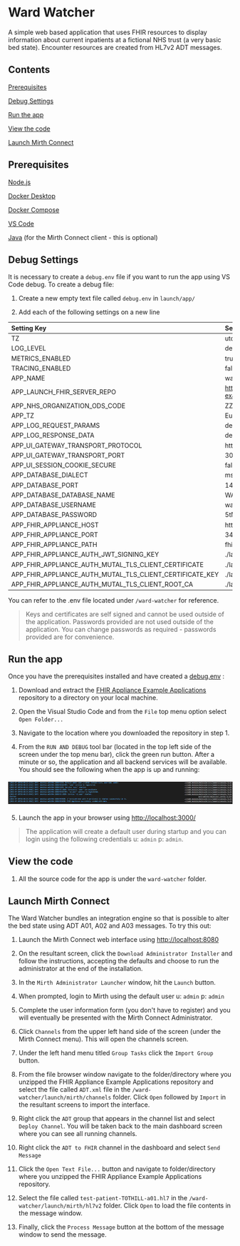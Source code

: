 # Ward Watcher

A simple web based application that uses FHIR resources to display information about current inpatients at a fictional NHS trust (a very basic bed state). Encounter resources are created from HL7v2 ADT messages.

## Contents

[Prerequisites](#prequisites)

[Debug Settings](#debug-settings)

[Run the app](#run-the-app)

[View the code](#view-the-code)

[Launch Mirth Connect](#launch-mirth-connect)

## Prerequisites

[Node.js](https://nodejs.org/en/)

[Docker Desktop](https://www.docker.com/products/docker-desktop)

[Docker Compose](https://docs.docker.com/compose/install/)

[VS Code](https://code.visualstudio.com/)

[Java](https://www.java.com/en/download/manual.jsp/) (for the Mirth Connect client - this is optional)

## Debug Settings

It is necessary to create a `debug.env` file if you want to run the app using VS Code debug. To create a debug file:

1. Create a new empty text file called `debug.env` in `launch/app/`

2. Add each of the following settings on a new line

| Setting Key | Setting Value |
| :----------------- | :--- |
| TZ            | utc |
| LOG_LEVEL            | debug |
| METRICS_ENABLED            | true |
| TRACING_ENABLED             | false |
| APP_NAME             | ward_watcher |
| APP_LAUNCH_FHIR_SERVER_REPO | https://github.com/synanetics/fhir-appliance-example-applications/ward-watcher
| APP_NHS_ORGANIZATION_ODS_CODE | ZZ1
| APP_TZ | Europe/London
| APP_LOG_REQUEST_PARAMS | debug
| APP_LOG_RESPONSE_DATA | debug
| APP_UI_GATEWAY_TRANSPORT_PROTOCOL | http
| APP_UI_GATEWAY_TRANSPORT_PORT | 3000
| APP_UI_SESSION_COOKIE_SECURE | false
| APP_DATABASE_DIALECT | mssql
| APP_DATABASE_PORT | 1434
| APP_DATABASE_DATABASE_NAME | WARDWATCHER
| APP_DATABASE_USERNAME | ward_watcher
| APP_DATABASE_PASSWORD | 5tMunG050nFh1R
| APP_FHIR_APPLIANCE_HOST | https://localhost
| APP_FHIR_APPLIANCE_PORT | 3443
| APP_FHIR_APPLIANCE_PATH | fhir/stu3
| APP_FHIR_APPLIANCE_AUTH_JWT_SIGNING_KEY | ./launch/app/auth/jwt.signing.key.pem
| APP_FHIR_APPLIANCE_AUTH_MUTAL_TLS_CLIENT_CERTIFICATE | ./launch/app/auth/fhir.appliance.local.client.cert.pem
| APP_FHIR_APPLIANCE_AUTH_MUTAL_TLS_CLIENT_CERTIFICATE_KEY | ./launch/app/auth/fhir.appliance.local.client.key.pem
| APP_FHIR_APPLIANCE_AUTH_MUTAL_TLS_CLIENT_ROOT_CA | ./launch/app/auth/fhir.appliance.root.ca.pem

You can refer to the .env file located under `/ward-watcher` for reference.

> Keys and certificates are self signed and cannot be used outside of the application. Passwords provided are not used outside of the application. You can change passwords as required - passwords provided are for convenience.

## Run the app

Once you have the prerequisites installed and have created a [debug.env](#debug-settings) :

1. Download and extract the [FHIR Appliance Example Applications](https://github.com/synanetics/fhir-appliance-example-applications/archive/refs/heads/master.zip) repository to a directory on your local machine.

2. Open the Visual Studio Code and from the `File` top menu option select `Open Folder...`

3. Navigate to the location where you downloaded the repository in step 1.

4. From the `RUN AND DEBUG` tool bar (located in the top left side of the screen under the top menu bar), click the green run button. After a minute or so, the application and all backend services will be available. You should see the following when the app is up and running:

<img src="../docs/media/ward-watcher-started.PNG" style="height:152;width=1549;margin-top:5px;margin-bottom:5px" />

5. Launch the app in your browser using [http://localhost:3000/](http://localhost:3000/) 

> The application will create a default user during startup and you can login using the following credentials u: `admin` p: `admin`. 

## View the code

1. All the source code for the app is under the `ward-watcher` folder.

## Launch Mirth Connect

The Ward Watcher bundles an integration engine so that is possible to alter the bed state using ADT A01, A02 and A03 messages. To try this out:

1. Launch the Mirth Connect web interface using [http://localhost:8080](http://localhost:8080)

2. On the resultant screen, click the `Download Administrator Installer` and follow the instructions, accepting the defaults and choose to run the administrator at the end of the installation.

3. In the `Mirth Administrator Launcher` window, hit the `Launch` button.

4. When prompted, login to Mirth using the default user u: `admin` p: `admin`

5. Complete the user information form (you don't have to register) and you will eventually be presented with the Mirth Connect Administrator.

6. Click `Channels` from the upper left hand side of the screen (under the Mirth Connect menu). This will open the channels screen.

7. Under the left hand menu titled `Group Tasks` click the `Import Group` button.

8. From the file browser window navigate to the folder/directory where you unzipped the FHIR Appliance Example Applications repository and select the file called `ADT.xml` file in the `/ward-watcher/launch/mirth/channels` folder. Click `Open` followed by `Import` in the resultant screens to import the interface.

9. Right click the `ADT` group that appears in the channel list and select `Deploy Channel`. You will be taken back to the main dashboard screen where you can see all running channels.

10. Right click the `ADT to FHIR` channel in the dashboard and select `Send Message`

11. Click the `Open Text File...` button and navigate to folder/directory where you unzipped the FHIR Appliance Example Applications repository.

12. Select the file called `test-patient-TOTHILL-a01.hl7` in the `/ward-watcher/launch/mirth/hl7v2` folder. Click `Open` to load the file contents in the message window.

13. Finally, click the `Process Message` button at the bottom of the message window to send the message.